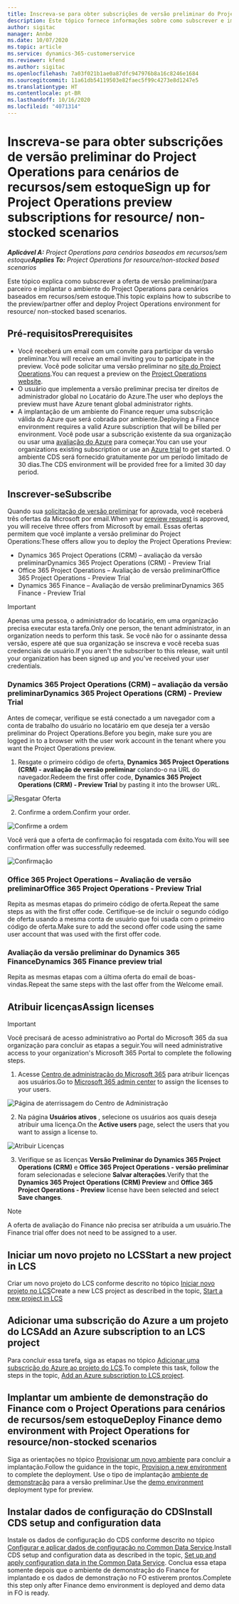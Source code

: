 ```yaml
---
title: Inscreva-se para obter subscrições de versão preliminar do Project Operations para cenários de recursos/sem estoque
description: Este tópico fornece informações sobre como subscrever e implantar o Project Operations para cenários baseados em recursos/sem estoque.
author: sigitac
manager: Annbe
ms.date: 10/07/2020
ms.topic: article
ms.service: dynamics-365-customerservice
ms.reviewer: kfend
ms.author: sigitac
ms.openlocfilehash: 7a03f021b1ae0a87dfc947976b8a16c8246e1684
ms.sourcegitcommit: 11a61db54119503e82faec5f99c4273e8d1247e5
ms.translationtype: HT
ms.contentlocale: pt-BR
ms.lasthandoff: 10/16/2020
ms.locfileid: "4071314"
---
```

# <a name="sign-up-for-project-operations-preview-subscriptions-for-resource-non-stocked-scenarios"></a><span data-ttu-id="3ce33-103">Inscreva-se para obter subscrições de versão preliminar do Project Operations para cenários de recursos/sem estoque</span><span class="sxs-lookup"><span data-stu-id="3ce33-103">Sign up for Project Operations preview subscriptions for resource/ non-stocked scenarios</span></span>

<span data-ttu-id="3ce33-104">_**Aplicável A:** Project Operations para cenários baseados em recursos/sem estoque_</span><span class="sxs-lookup"><span data-stu-id="3ce33-104">_**Applies To:** Project Operations for resource/non-stocked based scenarios_</span></span>

<span data-ttu-id="3ce33-105">Este tópico explica como subscrever a oferta de versão preliminar/para parceiro e implantar o ambiente do Project Operations para cenários baseados em recursos/sem estoque.</span><span class="sxs-lookup"><span data-stu-id="3ce33-105">This topic explains how to subscribe to the preview/partner offer and deploy Project Operations environment for resource/ non-stocked based scenarios.</span></span>

## <a name="prerequisites"></a><span data-ttu-id="3ce33-106">Pré-requisitos</span><span class="sxs-lookup"><span data-stu-id="3ce33-106">Prerequisites</span></span>

- <span data-ttu-id="3ce33-107">Você receberá um email com um convite para participar da versão preliminar.</span><span class="sxs-lookup"><span data-stu-id="3ce33-107">You will receive an email inviting you to participate in the preview.</span></span> <span data-ttu-id="3ce33-108">Você pode solicitar uma versão preliminar no [site do Project Operations](https://dynamics.microsoft.com/en-us/project-operations/overview/).</span><span class="sxs-lookup"><span data-stu-id="3ce33-108">You can request a preview on the [Project Operations website](https://dynamics.microsoft.com/en-us/project-operations/overview/).</span></span>
- <span data-ttu-id="3ce33-109">O usuário que implementa a versão preliminar precisa ter direitos de administrador global no Locatário do Azure.</span><span class="sxs-lookup"><span data-stu-id="3ce33-109">The user who deploys the preview must have Azure tenant global administrator rights.</span></span>
- <span data-ttu-id="3ce33-110">A implantação de um ambiente do Finance requer uma subscrição válida do Azure que será cobrada por ambiente.</span><span class="sxs-lookup"><span data-stu-id="3ce33-110">Deploying a Finance environment requires a valid Azure subscription that will be billed per environment.</span></span> <span data-ttu-id="3ce33-111">Você pode usar a subscrição existente da sua organização ou usar uma [avaliação do Azure](https://azure.microsoft.com/en-us/free/) para começar.</span><span class="sxs-lookup"><span data-stu-id="3ce33-111">You can use your organizations existing subscription or use an [Azure trial](https://azure.microsoft.com/en-us/free/) to get started.</span></span> <span data-ttu-id="3ce33-112">O ambiente CDS será fornecido gratuitamente por um período limitado de 30 dias.</span><span class="sxs-lookup"><span data-stu-id="3ce33-112">The CDS environment will be provided free for a limited 30 day period.</span></span>

## <a name="subscribe"></a><span data-ttu-id="3ce33-113">Inscrever-se</span><span class="sxs-lookup"><span data-stu-id="3ce33-113">Subscribe</span></span>

<span data-ttu-id="3ce33-114">Quando sua [solicitação de versão preliminar](https://forms.office.com/FormsPro/Pages/ResponsePage.aspx?id=v4j5cvGGr0GRqy180BHbR56j8lZs0FdAvwT75_WNFyxUMkRDV1NYQU5TNjE2VjhKOVBUNVg2R0s1NC4u) for aprovada, você receberá três ofertas da Microsoft por email.</span><span class="sxs-lookup"><span data-stu-id="3ce33-114">When your [preview request](https://forms.office.com/FormsPro/Pages/ResponsePage.aspx?id=v4j5cvGGr0GRqy180BHbR56j8lZs0FdAvwT75_WNFyxUMkRDV1NYQU5TNjE2VjhKOVBUNVg2R0s1NC4u) is approved, you will receive three offers from Microsoft by email.</span></span> <span data-ttu-id="3ce33-115">Essas ofertas permitem que você implante a versão preliminar do Project Operations:</span><span class="sxs-lookup"><span data-stu-id="3ce33-115">These offers allow you to deploy the Project Operations Preview:</span></span>

- <span data-ttu-id="3ce33-116">Dynamics 365 Project Operations (CRM) – avaliação da versão preliminar</span><span class="sxs-lookup"><span data-stu-id="3ce33-116">Dynamics 365 Project Operations (CRM) - Preview Trial</span></span>
- <span data-ttu-id="3ce33-117">Office 365 Project Operations – Avaliação de versão preliminar</span><span class="sxs-lookup"><span data-stu-id="3ce33-117">Office 365 Project Operations - Preview Trial</span></span>
- <span data-ttu-id="3ce33-118">Dynamics 365 Finance – Avaliação de versão preliminar</span><span class="sxs-lookup"><span data-stu-id="3ce33-118">Dynamics 365 Finance - Preview Trial</span></span>

> [!IMPORTANT]
> <span data-ttu-id="3ce33-119">Apenas uma pessoa, o administrador do locatário, em uma organização precisa executar esta tarefa.</span><span class="sxs-lookup"><span data-stu-id="3ce33-119">Only one person, the tenant administrator, in an organization needs to perform this task.</span></span> <span data-ttu-id="3ce33-120">Se você não for o assinante dessa versão, espere até que sua organização se inscreva e você receba suas credenciais de usuário.</span><span class="sxs-lookup"><span data-stu-id="3ce33-120">If you aren't the subscriber to this release, wait until your organization has been signed up and you've received your user credentials.</span></span>

### <a name="dynamics-365-project-operations-crm---preview-trial"></a><span data-ttu-id="3ce33-121">Dynamics 365 Project Operations (CRM) – avaliação da versão preliminar</span><span class="sxs-lookup"><span data-stu-id="3ce33-121">Dynamics 365 Project Operations (CRM) - Preview Trial</span></span> 

<span data-ttu-id="3ce33-122">Antes de começar, verifique se está conectado a um navegador com a conta de trabalho do usuário no locatário em que deseja ter a versão preliminar do Project Operations.</span><span class="sxs-lookup"><span data-stu-id="3ce33-122">Before you begin, make sure you are logged in to a browser with the user work account in the tenant where you want the Project Operations preview.</span></span>

1. <span data-ttu-id="3ce33-123">Resgate o primeiro código de oferta, **Dynamics 365 Project Operations (CRM) - avaliação de versão preliminar** colando-o na URL do navegador.</span><span class="sxs-lookup"><span data-stu-id="3ce33-123">Redeem the first offer code, **Dynamics 365 Project Operations (CRM) - Preview Trial** by pasting it into the browser URL.</span></span>

![Resgatar Oferta](./media/16RedeemFirstOfferNew.png)

2. <span data-ttu-id="3ce33-125">Confirme a ordem.</span><span class="sxs-lookup"><span data-stu-id="3ce33-125">Confirm your order.</span></span>

![Confirme a ordem](./media/17ConfirmOrderNew.png)

<span data-ttu-id="3ce33-127">Você verá que a oferta de confirmação foi resgatada com êxito.</span><span class="sxs-lookup"><span data-stu-id="3ce33-127">You will see confirmation offer was successfully redeemed.</span></span>

![Confirmação](./media/18OrderConfirmationNew.png)

### <a name="office-365-project-operations---preview-trial"></a><span data-ttu-id="3ce33-129">Office 365 Project Operations – Avaliação de versão preliminar</span><span class="sxs-lookup"><span data-stu-id="3ce33-129">Office 365 Project Operations - Preview Trial</span></span>

<span data-ttu-id="3ce33-130">Repita as mesmas etapas do primeiro código de oferta.</span><span class="sxs-lookup"><span data-stu-id="3ce33-130">Repeat the same steps as with the first offer code.</span></span> <span data-ttu-id="3ce33-131">Certifique-se de incluir o segundo código de oferta usando a mesma conta de usuário que foi usada com o primeiro código de oferta.</span><span class="sxs-lookup"><span data-stu-id="3ce33-131">Make sure to add the second offer code using the same user account that was used with the first offer code.</span></span>

### <a name="dynamics-365-finance-preview-trial"></a><span data-ttu-id="3ce33-132">Avaliação da versão preliminar do Dynamics 365 Finance</span><span class="sxs-lookup"><span data-stu-id="3ce33-132">Dynamics 365 Finance preview trial</span></span>

<span data-ttu-id="3ce33-133">Repita as mesmas etapas com a última oferta do email de boas-vindas.</span><span class="sxs-lookup"><span data-stu-id="3ce33-133">Repeat the same steps with the last offer from the Welcome email.</span></span>

## <a name="assign-licenses"></a><span data-ttu-id="3ce33-134">Atribuir licenças</span><span class="sxs-lookup"><span data-stu-id="3ce33-134">Assign licenses</span></span>

> [!IMPORTANT]
> <span data-ttu-id="3ce33-135">Você precisará de acesso administrativo ao Portal do Microsoft 365 da sua organização para concluir as etapas a seguir.</span><span class="sxs-lookup"><span data-stu-id="3ce33-135">You will need administrative access to your organization's Microsoft 365 Portal to complete the following steps.</span></span>

1. <span data-ttu-id="3ce33-136">Acesse [Centro de administração do Microsoft 365](https://portal.office.com/) para atribuir licenças aos usuários.</span><span class="sxs-lookup"><span data-stu-id="3ce33-136">Go to [Microsoft 365 admin center](https://portal.office.com/) to assign the licenses to your users.</span></span>

![Página de aterrissagem do Centro de Administração](./media/14AdminPortal.png)

2. <span data-ttu-id="3ce33-138">Na página **Usuários ativos** , selecione os usuários aos quais deseja atribuir uma licença.</span><span class="sxs-lookup"><span data-stu-id="3ce33-138">On the **Active users** page, select the users that you want to assign a license to.</span></span>

![Atribuir Licenças](./media/15AssignLicenses.png)

3. <span data-ttu-id="3ce33-140">Verifique se as licenças **Versão Preliminar do Dynamics 365 Project Operations (CRM)** e **Office 365 Project Operations - versão preliminar** foram selecionadas e selecione **Salvar alterações**.</span><span class="sxs-lookup"><span data-stu-id="3ce33-140">Verify that the **Dynamics 365 Project Operations (CRM) Preview** and **Office 365 Project Operations - Preview** license have been selected and select **Save changes**.</span></span>

> [!NOTE]
> <span data-ttu-id="3ce33-141">A oferta de avaliação do Finance não precisa ser atribuída a um usuário.</span><span class="sxs-lookup"><span data-stu-id="3ce33-141">The Finance trial offer does not need to be assigned to a user.</span></span>

## <a name="start-a-new-project-in-lcs"></a><span data-ttu-id="3ce33-142">Iniciar um novo projeto no LCS</span><span class="sxs-lookup"><span data-stu-id="3ce33-142">Start a new project in LCS</span></span>

<span data-ttu-id="3ce33-143">Criar um novo projeto do LCS conforme descrito no tópico [Iniciar novo projeto no LCS](create-lcs-project.md)</span><span class="sxs-lookup"><span data-stu-id="3ce33-143">Create a new LCS project as described in the topic, [Start a new project in LCS](create-lcs-project.md)</span></span>

## <a name="add-an-azure-subscription-to-an-lcs-project"></a><span data-ttu-id="3ce33-144">Adicionar uma subscrição do Azure a um projeto do LCS</span><span class="sxs-lookup"><span data-stu-id="3ce33-144">Add an Azure subscription to an LCS project</span></span>

<span data-ttu-id="3ce33-145">Para concluir essa tarefa, siga as etapas no tópico [Adicionar uma subscrição do Azure ao projeto do LCS](resource-add-azure-subscription-lcs-project.md).</span><span class="sxs-lookup"><span data-stu-id="3ce33-145">To complete this task, follow the steps in the topic, [Add an Azure subscription to LCS project](resource-add-azure-subscription-lcs-project.md).</span></span>

## <a name="deploy-finance-demo-environment-with-project-operations-for-resourcenon-stocked-scenarios"></a><span data-ttu-id="3ce33-146">Implantar um ambiente de demonstração do Finance com o Project Operations para cenários de recursos/sem estoque</span><span class="sxs-lookup"><span data-stu-id="3ce33-146">Deploy Finance demo environment with Project Operations for resource/non-stocked scenarios</span></span>

<span data-ttu-id="3ce33-147">Siga as orientações no tópico [Provisionar um novo ambiente](resource-provision-new-environment.md) para concluir a implantação.</span><span class="sxs-lookup"><span data-stu-id="3ce33-147">Follow the guidance in the topic, [Provision a new environment](resource-provision-new-environment.md) to complete the deployment.</span></span> <span data-ttu-id="3ce33-148">Use o tipo de implantação [ambiente de demonstração](https://docs.microsoft.com/dynamics365/fin-ops-core/dev-itpro/deployment/deploy-demo-environment) para a versão preliminar.</span><span class="sxs-lookup"><span data-stu-id="3ce33-148">Use the [demo environment](https://docs.microsoft.com/dynamics365/fin-ops-core/dev-itpro/deployment/deploy-demo-environment) deployment type for preview.</span></span> 

## <a name="install-cds-setup-and-configuration-data"></a><span data-ttu-id="3ce33-149">Instalar dados de configuração do CDS</span><span class="sxs-lookup"><span data-stu-id="3ce33-149">Install CDS setup and configuration data</span></span>

<span data-ttu-id="3ce33-150">Instale os dados de configuração do CDS conforme descrito no tópico [Configurar e aplicar dados de configuração no Common Data Service](resource-apply-pro-setup-config-data.md).</span><span class="sxs-lookup"><span data-stu-id="3ce33-150">Install CDS setup and configuration data as described in the topic, [Set up and apply configuration data in the Common Data Service](resource-apply-pro-setup-config-data.md).</span></span>
<span data-ttu-id="3ce33-151">Conclua essa etapa somente depois que o ambiente de demonstração do Finance for implantado e os dados de demonstração no FO estiverem prontos.</span><span class="sxs-lookup"><span data-stu-id="3ce33-151">Complete this step only after Finance demo environment is deployed and demo data in FO is ready.</span></span>
